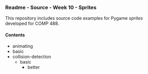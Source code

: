 ### Readme - Source - Week 10 - Sprites

This repository includes source code examples for Pygame *sprites* developed for COMP 488.

#### Contents
* animating
* basic
* collision-detection
  * basic
	* better